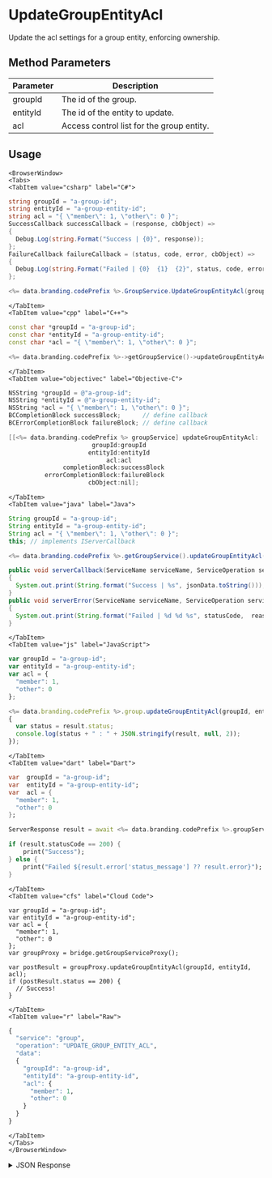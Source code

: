 # UpdateGroupEntityAcl

Update the acl settings for a group entity, enforcing ownership.

<PartialServop service_name="group" operation_name="UPDATE_GROUP_ENTITY_ACL" />

## Method Parameters
Parameter | Description
--------- | -----------
groupId | The id of the group.
entityId | The id of the entity to update.
acl | Access control list for the group entity.

## Usage

```mdx-code-block
<BrowserWindow>
<Tabs>
<TabItem value="csharp" label="C#">
```

```csharp
string groupId = "a-group-id";
string entityId = "a-group-entity-id";
string acl = "{ \"member\": 1, \"other\": 0 }";
SuccessCallback successCallback = (response, cbObject) =>
{
  Debug.Log(string.Format("Success | {0}", response));
};
FailureCallback failureCallback = (status, code, error, cbObject) =>
{
  Debug.Log(string.Format("Failed | {0}  {1}  {2}", status, code, error));
};

<%= data.branding.codePrefix %>.GroupService.UpdateGroupEntityAcl(groupId, entityId, acl, successCallback, failureCallback);
```

```mdx-code-block
</TabItem>
<TabItem value="cpp" label="C++">
```

```cpp
const char *groupId = "a-group-id";
const char *entityId = "a-group-entity-id";
const char *acl = "{ \"member\": 1, \"other\": 0 }";

<%= data.branding.codePrefix %>->getGroupService()->updateGroupEntityAcl(groupId, entityId, acl, this);
```

```mdx-code-block
</TabItem>
<TabItem value="objectivec" label="Objective-C">
```

```objectivec
NSString *groupId = @"a-group-id";
NSString *entityId = @"a-group-entity-id";
NSString *acl = "{ \"member\": 1, \"other\": 0 }";
BCCompletionBlock successBlock;      // define callback
BCErrorCompletionBlock failureBlock; // define callback

[[<%= data.branding.codePrefix %> groupService] updateGroupEntityAcl:
                       groupId:groupId
                      entityId:entityId
                           acl:acl
               completionBlock:successBlock
          errorCompletionBlock:failureBlock
                      cbObject:nil];
```

```mdx-code-block
</TabItem>
<TabItem value="java" label="Java">
```

```java
String groupId = "a-group-id";
String entityId = "a-group-entity-id";
String acl = "{ \"member\": 1, \"other\": 0 }";
this; // implements IServerCallback

<%= data.branding.codePrefix %>.getGroupService().updateGroupEntityAcl(groupId, entityId, acl, this);

public void serverCallback(ServiceName serviceName, ServiceOperation serviceOperation, JSONObject jsonData)
{
  System.out.print(String.format("Success | %s", jsonData.toString()));
}
public void serverError(ServiceName serviceName, ServiceOperation serviceOperation, int statusCode, int reasonCode, String jsonError)
{
  System.out.print(String.format("Failed | %d %d %s", statusCode,  reasonCode, jsonError.toString()));
}
```

```mdx-code-block
</TabItem>
<TabItem value="js" label="JavaScript">
```

```javascript
var groupId = "a-group-id";
var entityId = "a-group-entity-id";
var acl = {
  "member": 1,
  "other": 0
};

<%= data.branding.codePrefix %>.group.updateGroupEntityAcl(groupId, entityId, acl, result =>
{
  var status = result.status;
  console.log(status + " : " + JSON.stringify(result, null, 2));
});
```

```mdx-code-block
</TabItem>
<TabItem value="dart" label="Dart">
```

```dart
var  groupId = "a-group-id";
var  entityId = "a-group-entity-id";
var  acl = {
  "member": 1,
  "other": 0
};

ServerResponse result = await <%= data.branding.codePrefix %>.groupService.updateGroupEntityAcl(groupId:groupId, entityId:entityId, acl:acl);

if (result.statusCode == 200) {
    print("Success");
} else {
    print("Failed ${result.error['status_message'] ?? result.error}");
}
```

```mdx-code-block
</TabItem>
<TabItem value="cfs" label="Cloud Code">
```

```cfscript
var groupId = "a-group-id";
var entityId = "a-group-entity-id";
var acl = {
  "member": 1,
  "other": 0
};
var groupProxy = bridge.getGroupServiceProxy();

var postResult = groupProxy.updateGroupEntityAcl(groupId, entityId, acl);
if (postResult.status == 200) {
  // Success!
}
```

```mdx-code-block
</TabItem>
<TabItem value="r" label="Raw">
```

```r
{
  "service": "group",
  "operation": "UPDATE_GROUP_ENTITY_ACL",
  "data":
  {
    "groupId": "a-group-id",
    "entityId": "a-group-entity-id",
    "acl": {
      "member": 1,
      "other": 0
    }
  }
}
```

```mdx-code-block
</TabItem>
</Tabs>
</BrowserWindow>
```

<details>
<summary>JSON Response</summary>

```json
{
  "data": {
    "createdAt": 1666994425075,
    "entityType": "myEntityType",
    "groupId": "2bf538d1-19ea-4e14-9862-f979215e09b7",
    "entityId": "e62dfe16-e6ec-4ebf-b044-2bb3626027e8",
    "acl": {
      "member": 1,
      "other": 0
    },
    "ownerId": null,
    "version": 2,
    "updatedAt": 1666994963444
  },
  "status": 200
}
```
</details>

